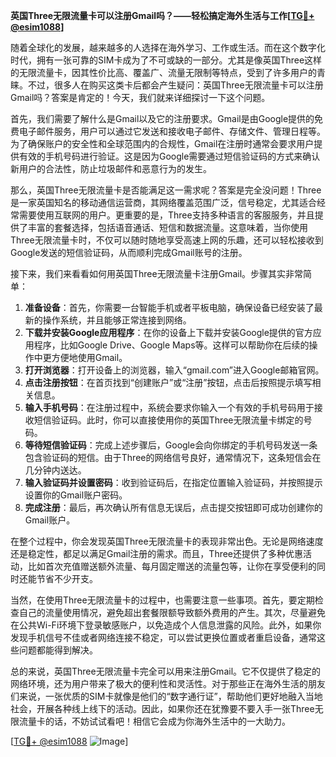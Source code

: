 **英国Three无限流量卡可以注册Gmail吗？——轻松搞定海外生活与工作[[TG💪+ @esim1088](https://t.me/s/esim1088)]**

随着全球化的发展，越来越多的人选择在海外学习、工作或生活。而在这个数字化时代，拥有一张可靠的SIM卡成为了不可或缺的一部分。尤其是像英国Three这样的无限流量卡，因其性价比高、覆盖广、流量无限制等特点，受到了许多用户的青睐。不过，很多人在购买这类卡后都会产生疑问：英国Three无限流量卡可以注册Gmail吗？答案是肯定的！今天，我们就来详细探讨一下这个问题。

首先，我们需要了解什么是Gmail以及它的注册要求。Gmail是由Google提供的免费电子邮件服务，用户可以通过它发送和接收电子邮件、存储文件、管理日程等。为了确保账户的安全性和全球范围内的合规性，Gmail在注册时通常会要求用户提供有效的手机号码进行验证。这是因为Google需要通过短信验证码的方式来确认新用户的合法性，防止垃圾邮件和恶意行为的发生。

那么，英国Three无限流量卡是否能满足这一需求呢？答案是完全没问题！Three是一家英国知名的移动通信运营商，其网络覆盖范围广泛，信号稳定，尤其适合经常需要使用互联网的用户。更重要的是，Three支持多种语言的客服服务，并且提供了丰富的套餐选择，包括语音通话、短信和数据流量。这意味着，当你使用Three无限流量卡时，不仅可以随时随地享受高速上网的乐趣，还可以轻松接收到Google发送的短信验证码，从而顺利完成Gmail账号的注册。

接下来，我们来看看如何用英国Three无限流量卡注册Gmail。步骤其实非常简单：

1. **准备设备**：首先，你需要一台智能手机或者平板电脑，确保设备已经安装了最新的操作系统，并且能够正常连接到网络。
2. **下载并安装Google应用程序**：在你的设备上下载并安装Google提供的官方应用程序，比如Google Drive、Google Maps等。这样可以帮助你在后续的操作中更方便地使用Gmail。
3. **打开浏览器**：打开设备上的浏览器，输入“gmail.com”进入Google邮箱官网。
4. **点击注册按钮**：在首页找到“创建账户”或“注册”按钮，点击后按照提示填写相关信息。
5. **输入手机号码**：在注册过程中，系统会要求你输入一个有效的手机号码用于接收短信验证码。此时，你可以直接使用你的英国Three无限流量卡绑定的号码。
6. **等待短信验证码**：完成上述步骤后，Google会向你绑定的手机号码发送一条包含验证码的短信。由于Three的网络信号良好，通常情况下，这条短信会在几分钟内送达。
7. **输入验证码并设置密码**：收到验证码后，在指定位置输入验证码，并按照提示设置你的Gmail账户密码。
8. **完成注册**：最后，再次确认所有信息无误后，点击提交按钮即可成功创建你的Gmail账户。

在整个过程中，你会发现英国Three无限流量卡的表现非常出色。无论是网络速度还是稳定性，都足以满足Gmail注册的需求。而且，Three还提供了多种优惠活动，比如首次充值赠送额外流量、每月固定赠送的流量包等，让你在享受便利的同时还能节省不少开支。

当然，在使用Three无限流量卡的过程中，也需要注意一些事项。首先，要定期检查自己的流量使用情况，避免超出套餐限额导致额外费用的产生。其次，尽量避免在公共Wi-Fi环境下登录敏感账户，以免造成个人信息泄露的风险。此外，如果你发现手机信号不佳或者网络连接不稳定，可以尝试更换位置或者重启设备，通常这些问题都能得到解决。

总的来说，英国Three无限流量卡完全可以用来注册Gmail。它不仅提供了稳定的网络环境，还为用户带来了极大的便利性和灵活性。对于那些正在海外生活的朋友们来说，一张优质的SIM卡就像是他们的“数字通行证”，帮助他们更好地融入当地社会，开展各种线上线下的活动。因此，如果你还在犹豫要不要入手一张Three无限流量卡的话，不妨试试看吧！相信它会成为你海外生活中的一大助力。

[[TG💪+ @esim1088](https://t.me/s/esim1088) ![Image](https://i.postimg.cc/4NQfJmqS/Snipaste-2025-05-13-00-14-12.png)]